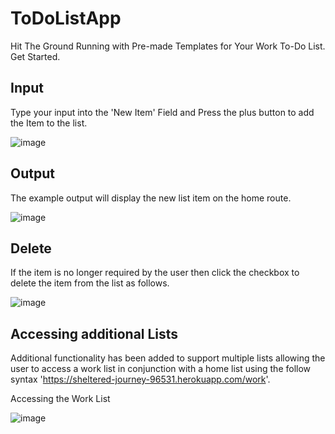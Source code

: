 # ToDoListApp
Hit The Ground Running with Pre-made Templates for Your Work To-Do List. Get Started.

## Input
Type your input into the 'New Item' Field and Press the plus button to add the Item to the list.  

![image](https://user-images.githubusercontent.com/91548582/142395191-d0578fcd-1841-47ca-bdee-2ff24307b31f.png)

## Output 
The example output will display the new list item on the home route. 

![image](https://user-images.githubusercontent.com/91548582/142395866-e43fb75e-d6f4-457a-8d79-e5dafc7af9ff.png)

## Delete
If the item is no longer required by the user then click the checkbox to delete the item from the list as follows. 

![image](https://user-images.githubusercontent.com/91548582/142396147-976b30ea-7d51-4c08-ab22-8e991b3c1292.png)

## Accessing additional Lists

Additional functionality has been added to support multiple lists allowing the user to access a work list in conjunction with a home list using the follow syntax 'https://sheltered-journey-96531.herokuapp.com/work'. 

Accessing the Work List 

![image](https://user-images.githubusercontent.com/91548582/142396954-e5ec8ba3-b434-4a85-b056-b4c87d8ed618.png)



